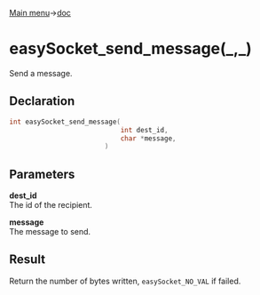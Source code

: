 [Main menu](../../Readme.md)->[doc](../easySocket-doc.md)

# easySocket_send_message(\_,\_)

Send a message.

## **Declaration**

```C
int easySocket_send_message(
                            int dest_id,
                            char *message,
                        )
```

## **Parameters**
**dest_id**  
The id of the recipient.

**message**  
The message to send.

## **Result**
Return the number of bytes written, `easySocket_NO_VAL` if failed.